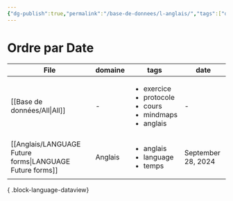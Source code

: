 ```yaml
---
{"dg-publish":true,"permalink":"/base-de-donnees/l-anglais/","tags":["dataview"],"noteIcon":"2"}
---
```


# Ordre par Date
| File                                                        | domaine | tags                                                                                        | date               |
| ----------------------------------------------------------- | ------- | ------------------------------------------------------------------------------------------- | ------------------ |
| [[Base de données/All\|All]]                             | \-      | <ul><li>exercice</li><li>protocole</li><li>cours</li><li>mindmaps</li><li>anglais</li></ul> | \-                 |
| [[Anglais/LANGUAGE Future forms\|LANGUAGE Future forms]] | Anglais | <ul><li>anglais</li><li>language</li><li>temps</li></ul>                                    | September 28, 2024 |

{ .block-language-dataview}
